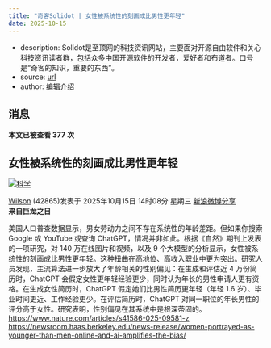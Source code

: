 ```yaml
---
title: "奇客Solidot | 女性被系统性的刻画成比男性更年轻"
date: 2025-10-15
---
```


- description: Solidot是至顶网的科技资讯网站，主要面对开源自由软件和关心科技资讯读者群，包括众多中国开源软件的开发者，爱好者和布道者。口号是“奇客的知识，重要的东西”。
- source: [url](https://www.solidot.org/story?sid=82548)
- author: 编辑介绍

## 消息

**本文已被查看 377 次**

## 女性被系统性的刻画成比男性更年轻

[![科学](https://icon.solidot.org/images/topics/topicscience.png?123)](https://www.solidot.org/search?tid=19 "科学")

[Wilson](https://www.solidot.org/~Wilson) (42865)发表于 2025年10月15日 14时08分 星期三 [新浪微博分享](https://service.weibo.com/share/share.php?url=//www.solidot.org/story?sid=82548&appkey=1370085986&title=%E5%A5%B3%E6%80%A7%E8%A2%AB%E7%B3%BB%E7%BB%9F%E6%80%A7%E7%9A%84%E5%88%BB%E7%94%BB%E6%88%90%E6%AF%94%E7%94%B7%E6%80%A7%E6%9B%B4%E5%B9%B4%E8%BD%BB "新浪微博分享")  
**来自巨龙之日**

美国人口普查数据显示，男女劳动力之间不存在系统性的年龄差距。但如果你搜索 Google 或 YouTube 或查询 ChatGPT，情况并非如此。根据《自然》期刊上发表的一项研究，对 140 万在线图片和视频，以及 9 个大模型的分析显示，女性被系统性的刻画成比男性更年轻。这种扭曲在高地位、高收入职业中更为突出。研究人员发现，主流算法进一步放大了年龄相关的性别偏见：在生成和评估近 4 万份简历时，ChatGPT 会假定女性更年轻经验更少，同时认为年长的男性申请人更有资格。在生成女性简历时，ChatGPT 假定她们比男性简历更年轻（年轻 1.6 岁）、毕业时间更近、工作经验更少。在评估简历时，ChatGPT 对同一职位的年长男性的评分高于女性。研究表明，性别偏见在其系统中是根深蒂固的。  
https://www.nature.com/articles/s41586-025-09581-z  
https://newsroom.haas.berkeley.edu/news-release/women-portrayed-as-younger-than-men-online-and-ai-amplifies-the-bias/